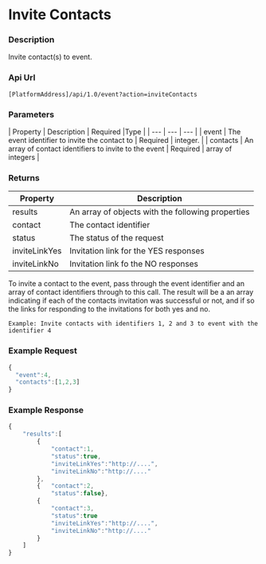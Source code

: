 # Invite Contacts

### Description

Invite contact(s) to event.

### Api Url

`[PlatformAddress]/api/1.0/event?action=inviteContacts`

### Parameters

| Property | Description |  Required |Type |
| --- | --- | --- |
| event | The event identifier to invite the contact to | Required | integer. |
| contacts | An array of contact identifiers to invite to the event | Required | array of integers |

### Returns

| Property | Description |
| --- | --- |
| results | An array of objects with the following properties |
| contact | The contact identifier |
| status | The status of the request |
| inviteLinkYes | Invitation link for the YES responses |
| inviteLinkNo | Invitation link fo the NO responses |

To invite a contact to the event, pass through the event identifier and an array of contact identifiers through to this call. The result will be a an array indicating if each of the contacts invitation was successful or not, and if so the links for responding to the invitations for both yes and no.

`Example: Invite contacts with identifiers 1, 2 and 3 to event with the identifier 4`

### Example Request

```javascript
{
  "event":4,
  "contacts":[1,2,3]
}
```

### Example Response

```javascript
{
    "results":[
        {
            "contact":1,
            "status":true,
            "inviteLinkYes":"http://....",
            "inviteLinkNo":"http://...."
        },
        {   "contact":2,
            "status":false},
        {
            "contact":3,
            "status":true
            "inviteLinkYes":"http://....",
            "inviteLinkNo":"http://...."
        }
    ]
}
```
